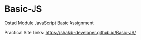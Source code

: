 # Basic-JS
Ostad Module JavaScript Basic Assignment

Practical Site Links: https://shakib-developer.github.io/Basic-JS/
